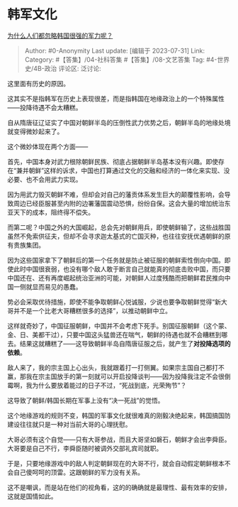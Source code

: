 # 韩军文化
[为什么人们都忽略韩国很强的军力呢？](https://www.zhihu.com/question/373447324/answer/3142755329)

> Author: #0-Anonymity
> Last update: [编辑于 2023-07-31]
> Link:
> Category: #【答集】/04-社科答集 #【答集】/08-文艺答集
> Tag: #4-世界史/4B-政治
> 评论区:
> 泛讨论:

这里面有历史的原因。

这其实不是指韩军在历史上表现很差，而是指韩国在地缘政治上的一个特殊属性——投降待遇不会太糟糕。

自从隋唐征辽证实了中国对朝鲜半岛的压倒性武力优势之后，朝鲜半岛的地缘处境就变得微妙起来了。

这个微妙体现在两个方面——

首先，中国本身对武力根除朝鲜民族、彻底占据朝鲜半岛基本没有兴趣。即使存在“兼并朝鲜”这样的诉求，中国也打算通过文化的交融和经济的一体化来实现、没必要、也不会用武力实现。

因为用武力毁灭朝鲜不难，但却会对自己的藩贡体系发生巨大的颠覆性影响，会导致周边已经臣服甚至内附的边署藩国震动恐惧，纷纷自保。这会大量的增加统治东亚天下的成本，阻终得不偿失。

而第二呢？中国之外的大国崛起，总会先对朝鲜用兵，即使朝鲜输了，这些战胜国虽然不免索供征夫，但却不会寻求迦太基式的亡国灭种，也往往安抚优遇朝鲜的原有贵族集团。

因为这些国家拿下了朝鲜后的第一个任务就是防止被征服的朝鲜索性倒向中国。即使此时中国很衰弱，也没有哪个敌人敢于断言自己就能真的彻底击败中国，而只要中国还在、还有再度崛起统治亚洲的可能，对朝鲜人过度残酷而把朝鲜君民推向中国一侧就显而易见的愚蠢。

势必会采取优待措施，即使不能争取朝鲜心悦诚服，少说也要争取朝鲜觉得“新大哥并不是一个比老大哥糟糕很多的选择”，以推动朝鲜中立。

这样就奇妙了，中国征服朝鲜，中国并不会考虑下死手。别国征服朝鲜（这个蒙、金、日、美都干过），只要中国这头猛兽还在喘气，朝鲜的待遇也就不会糟糕到哪去。结果这就糟糕了——这导致朝鲜半岛自隋唐征服之后，就产生了**对投降选项的依赖**。

敌人来了，我的宗主国上心出头，我就跟着打一打侧翼。如果宗主国自己都打不赢，那我在宗主国放手的第一刻就可以开启投降谈判——因为投降我注定不会很倒霉啊，我为什么要放着能过的日子不过，“死战到底，光荣殉节”？

这导致了朝鲜/韩国长期在军事上没有“决一死战”的觉悟。

这个地缘游戏的规则不变，韩国的军事文化就很难真的刚毅决绝起来，韩国搞国防建设往往就只是一种对当前大哥的心理抚慰。

大哥必须有这个自觉——只有大哥参战，而且大哥坚如磐石，朝鲜才会出李舜臣。大哥要是自己不行，李舜臣随时被调外交部礼宾司就职。

于是，只要地缘游戏中的敌人判定朝鲜现在的大哥不行，就会自动假定朝鲜根本不会自己傻呵呵的顶雷。这跟朝鲜的军力没有关系。

这不是嘲讽，而是站在他们的视角看，这的的确确就是最理性、最有效率的安排，这就是国情如此。
